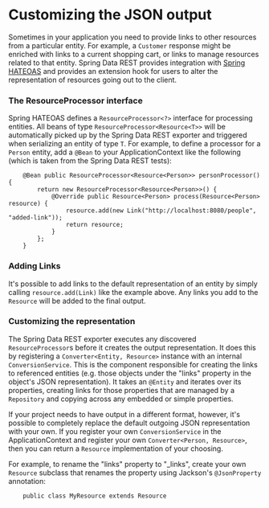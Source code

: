 # Customizing the JSON output

Sometimes in your application you need to provide links to other resources from a particular entity. For example, a
`Customer` response might be enriched with links to a current shopping cart, or links to manage resources related to
that entity. Spring Data REST provides integration with [Spring HATEOAS](https://github.com/SpringSource/spring-hateoas)
and provides an extension hook for users to alter the representation of resources going out to the client.

### The ResourceProcessor interface

Spring HATEOAS defines a `ResourceProcessor<?>` interface for processing entities. All beans of type
`ResourceProcessor<Resource<T>>` will be automatically picked up by the Spring Data REST exporter and triggered when
serializing an entity of type `T`. For example, to define a processor for a `Person` entity, add a `@Bean` to your
ApplicationContext like the following (which is taken from the Spring Data REST tests):

		@Bean public ResourceProcessor<Resource<Person>> personProcessor() {
			return new ResourceProcessor<Resource<Person>>() {
				@Override public Resource<Person> process(Resource<Person> resource) {
					resource.add(new Link("http://localhost:8080/people", "added-link"));
					return resource;
				}
			};
		}


### Adding Links

It's possible to add links to the default representation of an entity by simply calling `resource.add(Link)` like the
example above. Any links you add to the `Resource` will be added to the final output.

### Customizing the representation

The Spring Data REST exporter executes any discovered `ResourceProcessor`s before it creates the output representation.
It does this by registering a `Converter<Entity, Resource>` instance with an internal `ConversionService`. This is the
component responsible for creating the links to referenced entities (e.g. those objects under the "links" property in
the object's JSON representation). It takes an `@Entity` and iterates over its properties, creating links for those
properties that are managed by a `Repository` and copying across any embedded or simple properties.

If your project needs to have output in a different format, however, it's possible to completely replace the default
outgoing JSON representation with your own. If you register your own `ConversionService` in the ApplicationContext and
register your own `Converter<Person, Resource>`, then you can return a `Resource` implementation of your choosing.

For example, to rename the "links" property to "_links", create your own `Resource` subclass that renames the
property using Jackson's `@JsonProperty` annotation:

		public class MyResource extends Resource
